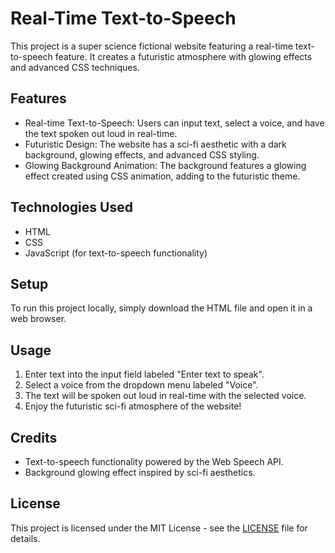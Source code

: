 # Real-Time Text-to-Speech

This project is a super science fictional website featuring a real-time text-to-speech feature. It creates a futuristic atmosphere with glowing effects and advanced CSS techniques.

## Features

- Real-time Text-to-Speech: Users can input text, select a voice, and have the text spoken out loud in real-time.
- Futuristic Design: The website has a sci-fi aesthetic with a dark background, glowing effects, and advanced CSS styling.
- Glowing Background Animation: The background features a glowing effect created using CSS animation, adding to the futuristic theme.

## Technologies Used

- HTML
- CSS
- JavaScript (for text-to-speech functionality)

## Setup

To run this project locally, simply download the HTML file and open it in a web browser.

## Usage

1. Enter text into the input field labeled "Enter text to speak".
2. Select a voice from the dropdown menu labeled "Voice".
3. The text will be spoken out loud in real-time with the selected voice.
4. Enjoy the futuristic sci-fi atmosphere of the website!

## Credits

- Text-to-speech functionality powered by the Web Speech API.
- Background glowing effect inspired by sci-fi aesthetics.

## License

This project is licensed under the MIT License - see the [LICENSE](LICENSE) file for details.
